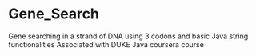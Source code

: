 # Gene_Search
Gene searching in a strand of DNA using 3 codons and basic Java string functionalities
Associated with DUKE Java coursera course
